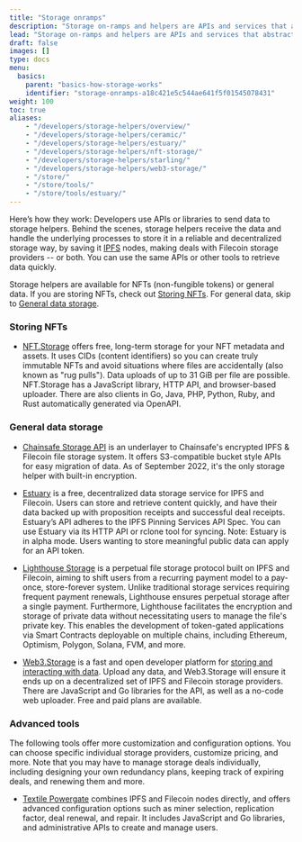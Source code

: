 ```yaml
---
title: "Storage onramps"
description: "Storage on-ramps and helpers are APIs and services that abstract Filecoin dealmaking into simple, streamlined API calls. They are the simplest way to integrate Filecoin storage into your application or smart contract."
lead: "Storage on-ramps and helpers are APIs and services that abstract Filecoin dealmaking into simple, streamlined API calls. They are the simplest way to integrate Filecoin storage into your application or smart contract."
draft: false
images: []
type: docs
menu:
  basics:
    parent: "basics-how-storage-works"
    identifier: "storage-onramps-a18c421e5c544ae641f5f01545078431"
weight: 100
toc: true
aliases:
    - "/developers/storage-helpers/overview/"
    - "/developers/storage-helpers/ceramic/"
    - "/developers/storage-helpers/estuary/"
    - "/developers/storage-helpers/nft-storage/"
    - "/developers/storage-helpers/starling/"
    - "/developers/storage-helpers/web3-storage/"
    - "/store/"
    - "/store/tools/"
    - "/store/tools/estuary/"
---
```


Here’s how they work: Developers use APIs or libraries to send data to storage helpers. Behind the scenes, storage helpers receive the data and handle the underlying processes to store it in a reliable and decentralized storage way, by saving it [IPFS](https://ipfs.tech) nodes, making deals with Filecoin storage providers -- or both. You can use the same APIs or other tools to retrieve data quickly.

Storage helpers are available for NFTs (non-fungible tokens) or general data. If you are storing NFTs, check out [Storing NFTs](#storing-nfts). For general data, skip to [General data storage](#general-data-storage).

### Storing NFTs

- [NFT.Storage](https://nft.storage/) offers free, long-term storage for your NFT metadata and assets. It uses CIDs (content identifiers) so you can create truly immutable NFTs and avoid situations where files are accidentally  (also known as "rug pulls"). Data uploads of up to 31 GiB per file are possible. NFT.Storage has a JavaScript library, HTTP API, and browser-based uploader. There are also clients in Go, Java, PHP, Python, Ruby, and Rust automatically generated via OpenAPI.

### General data storage

- [Chainsafe Storage API](https://docs.storage.chainsafe.io) is an underlayer to Chainsafe's encrypted IPFS & Filecoin file storage system. It offers S3-compatible bucket style APIs for easy migration of data. As of September 2022, it's the only storage helper with built-in encryption.

- [Estuary](https://docs.estuary.tech) is a free, decentralized data storage service for IPFS and Filecoin. Users can store and retrieve content quickly, and have their data backed up with proposition receipts and successful deal receipts. Estuary’s API adheres to the IPFS Pinning Services API Spec. You can use Estuary via its HTTP API or rclone tool for syncing. Note: Estuary is in alpha mode. Users wanting to store meaningful public data can apply for an API token.

- [Lighthouse Storage](https://www.lighthouse.storage/documentation) is a perpetual file storage protocol built on IPFS and Filecoin, aiming to shift users from a recurring payment model to a pay-once, store-forever system. Unlike traditional storage services requiring frequent payment renewals, Lighthouse ensures perpetual storage after a single payment. Furthermore, Lighthouse facilitates the encryption and storage of private data without necessitating users to manage the file's private key. This enables the development of token-gated applications via Smart Contracts deployable on multiple chains, including Ethereum, Optimism, Polygon, Solana, FVM, and more.



- [Web3.Storage](https://web3.storage/docs) is a fast and open developer platform for [storing and interacting with data](https://blog.web3.storage/posts/say-hello-to-the-data-layer-1-3-intro-to-web3-storage). Upload any data, and Web3.Storage will ensure it ends up on a decentralized set of IPFS and Filecoin storage providers. There are JavaScript and Go libraries for the API, as well as a no-code web uploader. Free and paid plans are available.

### Advanced tools

The following tools offer more customization and configuration options. You can choose specific individual storage providers, customize pricing, and more. Note that you may have to manage storage deals individually, including designing your own redundancy plans, keeping track of expiring deals, and renewing them and more.

- [Textile Powergate](https://docs.textile.io/powergate/) combines IPFS and Filecoin nodes directly, and offers advanced configuration options such as miner selection, replication factor, deal renewal, and repair. It includes JavaScript and Go libraries, and administrative APIs to create and manage users.

